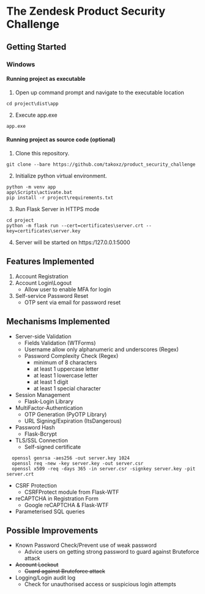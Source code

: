 # The Zendesk Product Security Challenge

## Getting Started
### Windows
#### Running project as executable 
1. Open up command prompt and navigate to the executable location
```
cd project\dist\app
```
2. Execute app.exe
```
app.exe
```
#### Running project as source code (optional)
1. Clone this repository. <br>
```
git clone --bare https://github.com/takoxz/product_security_challenge
```

2. Initialize python virtual environment.<br>

```
python -m venv app
app\Scripts\activate.bat
pip install -r project\requirements.txt
```

3. Run Flask Server in HTTPS mode
```
cd project
python -m flask run --cert=certificates\server.crt --key=certificates\server.key
```
4. Server will be started on https:/127.0.0.1:5000
 
## Features Implemented 
1. Account Registration
2. Account Login\Logout 
    - Allow user to enable MFA for login 
4. Self-service Password Reset 
    - OTP sent via email for password reset 

## Mechanisms Implemented
- Server-side Validation
  - Fields Validation (WTForms)
  - Username allow only alphanumeric and underscores (Regex)
  - Password Complexity Check (Regex)
    - minimum of 8 characters
    - at least 1 uppercase letter
    - at least 1 lowercase letter
    - at least 1 digit
    - at least 1 special character   
- Session Management
  - Flask-Login Library 
- MultiFactor-Authentication
  - OTP Generation (PyOTP Library)
  - URL Signing/Expiration (ItsDangerous)
- Password Hash 
  - Flask-Bcrypt  
- TLS/SSL Connection
  - Self-signed certificate
```  
  openssl genrsa -aes256 -out server.key 1024  
  openssl req -new -key server.key -out server.csr
  openssl x509 -req -days 365 -in server.csr -signkey server.key -pit server.crt
```
- CSRF Protection
  - CSRFProtect module from Flask-WTF
- reCAPTCHA in Registration Form 
  - Google reCAPTCHA  & Flask-WTF
- Parameterised SQL queries


## Possible Improvements
- Known Password Check/Prevent use of weak password 
  - Advice users on getting strong password to guard against Bruteforce attack
- <s>Account Lockout</s>
  - <s>Guard against Bruteforce attack</s>
- Logging/Login audit log
  -  Check for unauthorised access or suspicious login attempts



